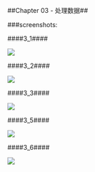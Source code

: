 ##Chapter 03 - 处理数据##

###screenshots:

####3_1####

![](https://github.com/PytLab/Cpp-Primer-Plus/blob/master/ch03/screenshots/03_01.gif)

####3_2####

![](https://github.com/PytLab/Cpp-Primer-Plus/blob/master/ch03/screenshots/03_02.gif)

####3_3####

![](https://github.com/PytLab/Cpp-Primer-Plus/blob/master/ch03/screenshots/03_03.gif)

####3_5####

![](https://github.com/PytLab/Cpp-Primer-Plus/blob/master/ch03/screenshots/03_05.gif)

####3_6####

![](https://github.com/PytLab/Cpp-Primer-Plus/blob/master/ch03/screenshots/03_06.gif)